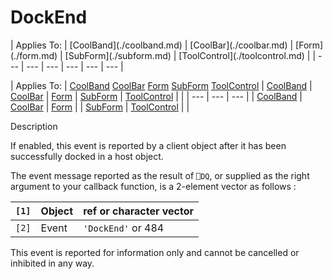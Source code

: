 




<h1 class="heading"><span class="name">DockEnd</span></h1>
| Applies To: | [CoolBand](./coolband.md) | [CoolBar](./coolbar.md) | [Form](./form.md) | [SubForm](./subform.md) | [ToolControl](./toolcontrol.md) |
| --- | --- | --- | --- | --- | ---  |

| Applies To: | [CoolBand](./coolband.md) [CoolBar](./coolbar.md) [Form](./form.md) [SubForm](./subform.md) [ToolControl](./toolcontrol.md) | [CoolBand](./coolband.md) | [CoolBar](./coolbar.md) | [Form](./form.md) | [SubForm](./subform.md) | [ToolControl](./toolcontrol.md) |  |
| --- | --- | ---  |
| [CoolBand](./coolband.md) | [CoolBar](./coolbar.md) | [Form](./form.md) |
| [SubForm](./subform.md) | [ToolControl](./toolcontrol.md) |  |


Description


If enabled, this event is reported by a client object after it has been successfully docked in a host object.


The event message reported as the result of `⎕DQ`, or supplied as the right argument to your callback function, is a 2-element vector as follows :

| `[1]` | Object | ref or character vector |
| --- | --- | ---  |
| `[2]` | Event | `'DockEnd'` or 484 |


This event is reported for information only and cannot be cancelled or inhibited in any way.



